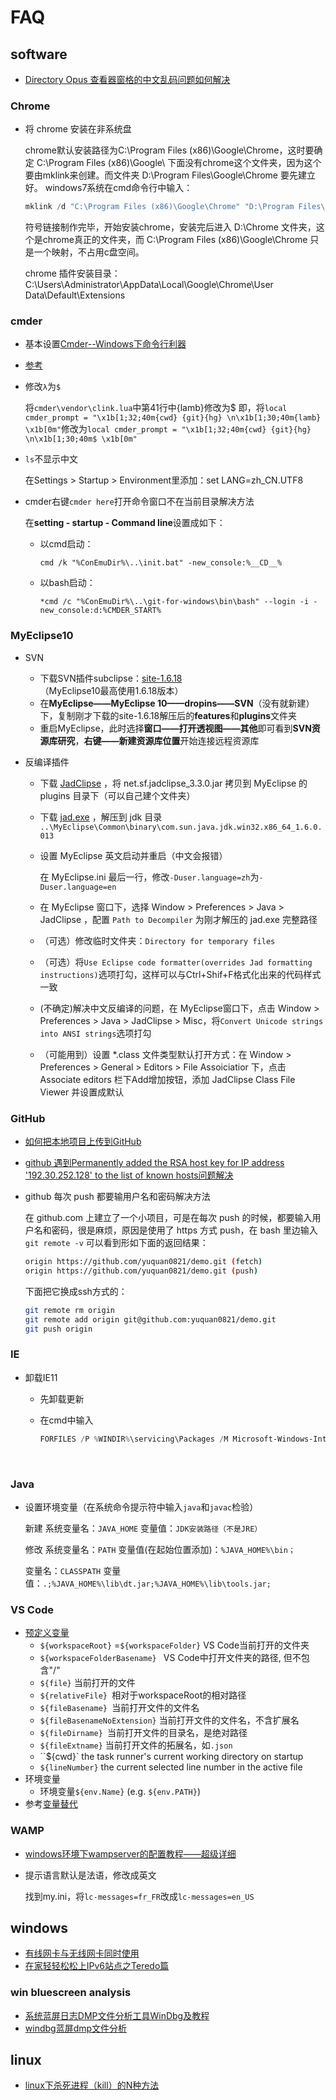 # FAQ

## software

* [Directory Opus 查看器窗格的中文乱码问题如何解决](https://www.zhihu.com/question/50458466/answer/124012007)


### Chrome

* 将 chrome 安装在非系统盘

  chrome默认安装路径为C:\Program Files (x86)\Google\Chrome，这时要确定 C:\Program Files (x86)\Google\ 下面没有chrome这个文件夹，因为这个要由mklink来创建。而文件夹 D:\Program Files\Google\Chrome 要先建立好。
  windows7系统在cmd命令行中输入：

  ```powershell
  mklink /d "C:\Program Files (x86)\Google\Chrome" "D:\Program Files\Google\Chrome"
  ```

  符号链接制作完毕，开始安装chrome，安装完后进入 D:\Chrome 文件夹，这个是chrome真正的文件夹，而 C:\Program Files (x86)\Google\Chrome 只是一个映射，不占用c盘空间。

  chrome 插件安装目录：C:\Users\Administrator\AppData\Local\Google\Chrome\User Data\Default\Extensions


### cmder

- 基本设置[Cmder--Windows下命令行利器](https://www.cnblogs.com/zqzjs/archive/2016/12/19/6188605.html)

- [参考](http://blog.csdn.net/qq_22186119/article/details/77453227)

- 修改`λ`为`$`

  将`cmder\vendor\clink.lua`中第41行中{lamb}修改为$ 
  即，将`local cmder_prompt = "\x1b[1;32;40m{cwd} {git}{hg} \n\x1b[1;30;40m{lamb} \x1b[0m"`修改为`local cmder_prompt = "\x1b[1;32;40m{cwd} {git}{hg} \n\x1b[1;30;40m$ \x1b[0m"`

- `ls`不显示中文

  在Settings > Startup > Environment里添加：set LANG=zh_CN.UTF8

- cmder右键`cmder here`打开命令窗口不在当前目录解决方法

  在**setting - startup - Command line**设置成如下：

  - 以cmd启动：

    `cmd /k "%ConEmuDir%\..\init.bat" -new_console:%__CD__%`


  - 以bash启动：

    `*cmd /c "%ConEmuDir%\..\git-for-windows\bin\bash" --login -i -new_console:d:%CMDER_START%`

### MyEclipse10

* SVN

  * 下载SVN插件subclipse：[site-1.6.18](http://subclipse.tigris.org/servlets/ProjectDocumentList?folderID=2240) （MyEclipse10最高使用1.6.18版本）
  * 在**MyEclipse——MyEclipse 10——dropins——SVN**（没有就新建）下，复制刚才下载的site-1.6.18解压后的**features**和**plugins**文件夹
  * 重启MyEclipse，此时选择**窗口——打开透视图——其他**即可看到**SVN资源库研究**，**右键——新建资源库位置**开始连接远程资源库

* 反编译插件

  * 下载 [JadClipse](http://prdownloads.sourceforge.net/jadclipse/net.sf.jadclipse_3.3.0.jar?download) ，将 net.sf.jadclipse_3.3.0.jar 拷贝到 MyEclipse 的 plugins 目录下（可以自己建个文件夹）

  * 下载 [jad.exe](https://varaneckas.com/jad/) ，解压到 jdk 目录 `..\MyEclipse\Common\binary\com.sun.java.jdk.win32.x86_64_1.6.0.013`

  * 设置 MyEclipse 英文启动并重启（中文会报错）

    在 MyEclipse.ini 最后一行，修改`-Duser.language=zh`为`-Duser.language=en`

  * 在 MyEclipse 窗口下，选择 Window > Preferences > Java > JadClipse ，配置 `Path to Decompiler` 为刚才解压的 jad.exe 完整路径

  * （可选）修改临时文件夹：`Directory for temporary files`

  * （可选）将`Use Eclipse code formatter(overrides Jad formatting instructions)`选项打勾，这样可以与Ctrl+Shif+F格式化出来的代码样式一致

  * (不确定)解决中文反编译的问题，在 MyEclipse窗口下，点击 Window > Preferences > Java > JadClipse > Misc，将`Convert Unicode strings into ANSI strings`选项打勾

  * （可能用到）设置 *.class 文件类型默认打开方式：在 Window > Preferences > General > Editors > File Assoiciatior 下，点击 Associate editors 栏下Add增加按钮，添加 JadClipse Class File Viewer 并设置成默认

### GitHub

* [如何把本地项目上传到GitHub](https://jingyan.baidu.com/article/36d6ed1f9ba2bb1bce488368.html)


* [github 遇到Permanently added the RSA host key for IP address '192.30.252.128' to the list of known hosts问题解决](http://www.cnblogs.com/xiangyangzhu/p/5316041.html)

* github 每次 push 都要输用户名和密码解决方法

  在 github.com 上建立了一个小项目，可是在每次 push 的时候，都要输入用户名和密码，很是麻烦，原因是使用了 https 方式 push，在 bash 里边输入 `git remote -v` 可以看到形如下面的返回结果：

  ```bash
  origin https://github.com/yuquan0821/demo.git (fetch)
  origin https://github.com/yuquan0821/demo.git (push)
  ```

  下面把它换成ssh方式的：

  ```bash
  git remote rm origin
  git remote add origin git@github.com:yuquan0821/demo.git
  git push origin 
  ```

### IE

* 卸载IE11

  * 先卸载更新

  * 在cmd中输入

    ```powershell
    FORFILES /P %WINDIR%\servicing\Packages /M Microsoft-Windows-InternetExplorer-11..mum /c "cmd /c echo Uninstalling package @fname && start /w pkgmgr /up:@fname /norestart"
    ```

    ​

### Java

* 设置环境变量（在系统命令提示符中输入`java`和`javac`检验）

  新建 系统变量名：`JAVA_HOME` 变量值：`JDK安装路径（不是JRE）`   

  修改 系统变量名：`PATH` 变量值(在起始位置添加)：`%JAVA_HOME%\bin；`  

  变量名：`CLASSPATH` 变量值：`.;%JAVA_HOME%\lib\dt.jar;%JAVA_HOME%\lib\tools.jar;`

### VS Code

* [预定义变量](https://code.visualstudio.com/docs/editor/variables-reference#_predefined-variables)
  * `${workspaceRoot}` =`${workspaceFolder}` VS Code当前打开的文件夹
  * `${workspaceFolderBasename} ` VS Code中打开文件夹的路径, 但不包含"/"
  * `${file}` 当前打开的文件
  * `${relativeFile} `相对于workspaceRoot的相对路径
  * `${fileBasename} `当前打开文件的文件名
  * `${fileBasenameNoExtension}` 当前打开文件的文件名，不含扩展名
  * `${fileDirname} `当前打开文件的目录名，是绝对路径
  * `${fileExtname}` 当前打开文件的拓展名，如`.json`
  * ``${cwd}` the task runner's current working directory on startup
  * `${lineNumber}`  the current selected line number in the active file
* 环境变量
  * 环境变量`${env.Name}` (e.g. `${env.PATH}`)
* 参考[变量替代](https://code.visualstudio.com/docs/editor/tasks#_variable-substitution)

### WAMP

* [windows环境下wampserver的配置教程——超级详细](http://blog.csdn.net/wuguandi/article/details/53561253)

* 提示语言默认是法语，修改成英文

  找到my.ini，将`lc-messages=fr_FR`改成`lc-messages=en_US`

## windows

*  [有线网卡与无线网卡同时使用](http://www.cnblogs.com/lovemo1314/archive/2010/10/08/1846057.html)
*  [在家轻轻松松上IPv6站点之Teredo篇](http://bbs.pcbeta.com/viewthread-1580771-1-1.html)

### win bluescreen analysis

- [系统蓝屏日志DMP文件分析工具WinDbg及教程](https://www.yeboyzq.com/zhuomianweihu/xitongyingyongjiqiao/520.html)
- [windbg蓝屏dmp文件分析](http://blog.csdn.net/greless/article/details/71440505)

## linux

* [linux下杀死进程（kill）的N种方法](http://blog.csdn.net/andy572633/article/details/7211546)